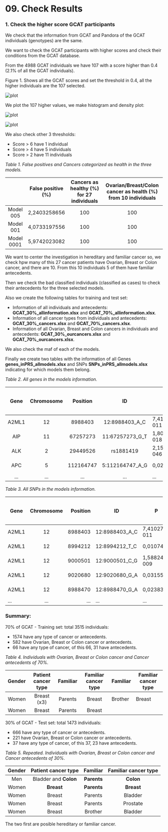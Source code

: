 # 09. Check Results

### 1. Check the higher score GCAT participants

We check that the information from GCAT and Pandora of the GCAT individuals (genotypes) are the same.

We want to check the GCAT participants with higher scores and check their conditions from the GCAT database. 

From the 4988 GCAT individuals we have 107 with a score higher than 0.4 (2.1% of all the GCAT individuals). 

Figure 1. Shows all the GCAT scores and set the threshold in 0.4, all the higher individuals are the 107 selected. 

![plot](graphs/005_general_GCAT.png)

We plot the 107 higher values, we make histogram and density plot:

![plot](graphs/005_general_GCAT_highrisk.png)

![plot](graphs/005_general_GCAT_highrisk_density.png)

We also check other 3 thresholds: 

- Score > 6 have 1 individual
- Score > 4 have 5 individuals 
- Score > 2 have 11 individuals 

*Table 1. False positives and Cancers categorized as health in the three models.*

|            | False positive (%) | Cancers as healthy (%) for 27 individuals | Ovarian/Breast/Colon cancer as health (%) from 10 individuals |
|:----------:|:------------------:|:-----------------------------------------:|:-------------------------------------------------------------:|
|  Model 005 |    2,2403258656    |                    100                    |                              100                              |
|  Model 001 |    4,0733197556    |                    100                    |                              100                              |
| Model 0001 |    5,9742023082    |                    100                    |                              100                              |

We want to center the investigation in hereditary and familiar cancer so, we check hpw many of this 27 cancer patients have Ovarian, Breast or Colon cancer, and there are 10. From this 10 individuals 5 of them have familiar antecedents.

Then we check the bad classified individuals (classified as cases) to check their antecedents for the three selected models.

Also we create the following tables for training and test set:

- Information of all individuals and antecedents: **GCAT_30%_allinformation.xlsx** and **GCAT_70%_allinformation.xlsx**.
- Information of all cancer types from individuals and antecedents: **GCAT_30%_cancers.xlsx** and **GCAT_70%_cancers.xlsx**.
- Information of all Ovarian, Breast and Colon cancers in individuals and antecedents: **GCAT_30%_ourcancers.xlsx** and **GCAT_70%_ourcancers.xlsx**.

We also check the maf of each of the models.

Finally we create two tables with the information of all Genes **genes_inPRS_allmodels.xlsx** and SNPs **SNPs_inPRS_allmodels.xlsx** indicating for which models them belong. 

*Table 2. All genes in the models information.*

|  Gene | Chromosome |  Position |        ID       | P            | OR       | A1_CASE_FREQ | A1_CTRL_FREQ | CI                | Breast | Ovarian | CMOH: Ovarian and Breast | Poliposis: Colon | CCHNP: Colon | Young Colon | Li-Fraumeni | Melanoma | Gastric | Erdhein Chester: Blood | Renal | Pancreas | Prostate | AHG | GWAS_PRS | model0001 | model001 | model005 |
|:-----:|:----------:|:---------:|:---------------:|--------------|----------|--------------|--------------|-------------------|--------|---------|--------------------------|------------------|--------------|-------------|-------------|----------|---------|------------------------|-------|----------|----------|-----|----------|-----------|----------|----------|
| A2ML1 |     12     |  8988403  |  12:8988403_A_C | 7,41027E-011 | 4,65808  | 0,0219957    | 0,00521904   | 2.93154-7.40148   | 0      | 0       | 0                        | 0                | 0            | 0           | 0           | 0        | 0       | 0                      | 0     | 0        | 0        | 0   | 0        | Yes       | Yes      | No       |
|  AIP  |     11     |  67257273 | 11:67257273_G_T | 1,80203E-018 | 3,43613  | 0,0540685    | 0,0103762    | 2.60767-4.52779   | 0      | 0       | 0                        | 0                | 0            | 0           | 0           | 0        | 0       | 0                      | 0     | 0        | 0        | 0   | 0        | Yes       | Yes      | Yes      |
|  ALK  |      2     |  29449526 |    rs1881419    | 2,15452E-046 | 0,270419 | 0,0763521    | 0,240541     | 0.226046-0.323502 | 0      | 0       | 0                        | 0                | 0            | 0           | 0           | 0        | 0       | 0                      | 0     | 0        | 0        | 0   | 0        | Yes       | Yes      | Yes      |
|  APC  |      5     | 112164747 | 5:112164747_A_G | 0,0291148    | 1,36962  | 0,0360551    | 0,0267279    | 1.03251-1.81679   | 0      | 0       | 0                        | 1                | 0            | 0           | 0           | 0        | 0       | 0                      | 0     | 0        | 0        | Yes | colon    | Yes       | No       | No       |
|  ...  |     ...    |    ...    |       ...       | ...          | ...      | ...          | ...          | ...               | ...    | ...     | ...                      | ...              | ...          | ...         | ...         | ...      | ...     | ...                    | ...   | ...      | ...      | ... | ...      | ...       | ...      | ...      |


*Table 3. All SNPs in the models information.*

| Gene  | Chromosome | Position | ID             | P            | OR       | A1_CASE_FREQ | A1_CTRL_FREQ | CI                | Breast | Ovarian | CMOH: Ovarian and Breast | Poliposis: Colon | CCHNP: Colon | Young Colon | Li-Fraumeni | Melanoma | Gastric | Erdhein Chester: Blood | Renal | Pancreas | Prostate | AHG | GWAS_PRS | model0001 | model001 | model005 |
|-------|:----------:|---------:|----------------|--------------|----------|--------------|--------------|-------------------|--------|---------|--------------------------|------------------|--------------|-------------|-------------|----------|---------|------------------------|-------|----------|----------|-----|----------|-----------|----------|----------|
| A2ML1 |     12     |  8988403 | 12:8988403_A_C | 7,41027E-011 | 4,65808  | 0,0219957    | 0,00521904   | 2.93154-7.40148   | 0      | 0       | 0                        | 0                | 0            | 0           | 0           | 0        | 0       | 0                      | 0     | 0        | 0        | 0   | 0        | Yes       | Yes      | No       |
| A2ML1 |     12     |  8994212 | 12:8994212_T_C | 0,0107468    | 4,14708  | 0,00375536   | 0,00100626   | 1.39024-12.3707   | 0      | 0       | 0                        | 0                | 0            | 0           | 0           | 0        | 0       | 0                      | 0     | 0        | 0        | 0   | 0        | Yes       | No       | No       |
| A2ML1 |     12     |  9000501 | 12:9000501_C_G | 1,58824E-009 | 0,364101 | 0,0273605    | 0,0625842    | 0.262256-0.505497 | 0      | 0       | 0                        | 0                | 0            | 0           | 0           | 0        | 0       | 0                      | 0     | 0        | 0        | 0   | 0        | Yes       | Yes      | No       |
| A2ML1 | 12         | 9020680  | 12:9020680_G_A | 0,0315511    | 1,36915  | 0,0375536    | 0,0283917    | 1.02817-1.82322   | 0      | 0       | 0                        | 0                | 0            | 0           | 0           | 0        | 0       | 0                      | 0     | 0        | 0        | 0   | 0        | Yes       | No       | No       |
| A2ML1 | 12         | 8988470  | 12:8988470_G_A | 0,0238399    | 7,91965  | 0,00214592   | 0,000330007  | 1.31585-47.6656   | 0      | 0       | 0                        | 0                | 0            | 0           | 0           | 0        | 0       | 0                      | 0     | 0        | 0        | 0   | 0        | Yes       | No       | No       |
| ...   | ...        | ...      | ...            | ...          | ...      | ...          | ...          | ...               | ...    | ...     | ...                      | ...              | ...          | ...         | ...         | ...      | ...     | ...                    | ...   | ...      | ...      | ... | ...      | ...       | ...      | ...      |


### Summary:
70% of GCAT - Training set: total 3515 individuals:

- 1574 have any type of cancer or antecedents.
- 582 have Ovarian, Breast or Colon cancer or antecedents. 
- 66 have any type of cancer, of this 66, 31 have antecedents.

*Table 4. Individuals with Ovarian, Breast or Colon cancer and Cancer antecedents of 70%.*

| Gender | Patient cancer type | Familiar | Familiar cancer type | Familiar | Familiar cancer type |
|:------:|:-------------------:|:--------:|:--------------------:|----------|----------------------|
|  Women |     Breast (x3)     |  Parents |        Breast        | Brother  | Breast               |
|  Women |        Breast       |  Parents |        Breast        |          |                      |

30% of GCAT - Test set: total 1473 individuals:

- 666 have any type of cancer or antecedents.
- 221 have Ovarian, Breast or Colon cancer or antecedents. 
- 37 have any type of cancer, of this 37, 23 have antecedents.

*Table 5. Repeated. Individuals with Ovarian, Breast or Colon cancer and Cancer antecedents of 30%.*

| Gender | Patient cancer type | Familiar | Familiar cancer type |
|:------:|:-------------------:|:--------:|:--------------------:|
|   Men  |  Bladder and **Colon**  |  **Parents** |         **Colon**        |
|  Women |        **Breast**       |  **Parents** |        **Breast**        |
|  Women |        Breast       |  Parents |        Bladder       |
|  Women |        Breast       |  Parents |       Prostate       |
|  Women |        Breast       |  Brother |        Bladder       |

The two first are posible hereditary or familiar cancer. 

